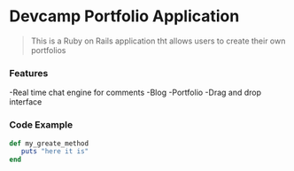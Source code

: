 # Devcamp Portfolio Application

> This is a Ruby on Rails application tht allows users to create their own portfolios
 
 ### Features

 -Real time chat engine for comments
 -Blog
 -Portfolio
 -Drag and drop interface

 ### Code Example

 ```ruby
 def my_greate_method
 	puts "here it is"
 end
 ```
